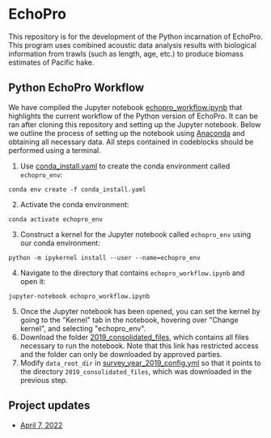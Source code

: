 # EchoPro

This repository is for the development of the Python incarnation of EchoPro. This program uses combined acoustic 
data analysis results with biological information from trawls (such as length, age, etc.) to produce biomass estimates 
of Pacific hake.

## Python EchoPro Workflow

We have compiled the Jupyter notebook [echopro_workflow.ipynb](https://github.com/uw-echospace/EchoPro/blob/master/echopro_workflow.ipynb) 
that highlights the current workflow of the Python version of EchoPro. It can be ran after cloning this repository and
setting up the Jupyter notebook. Below we outline the process of setting up the notebook using [Anaconda](https://www.anaconda.com/) 
and obtaining all necessary data. All steps contained in codeblocks should be performed using a terminal. 

1. Use [conda_install.yaml](https://github.com/uw-echospace/EchoPro/blob/master/EchoPro/conda_install.yaml)
to create the conda environment called `echopro_env`:
```
conda env create -f conda_install.yaml 
```
2. Activate the conda environment:
```
conda activate echopro_env
```
3. Construct a kernel for the Jupyter notebook called `echopro_env` using our conda environment:
```
python -m ipykernel install --user --name=echopro_env
```
4. Navigate to the directory that contains `echopro_workflow.ipynb` and open it:
```
jupyter-notebook echopro_workflow.ipynb 
```
5. Once the Jupyter notebook has been opened, you can set the kernel by going to the "Kernel" tab in the notebook, 
hovering over "Change kernel", and selecting "echopro_env".
6. Download the folder [2019_consolidated_files](https://drive.google.com/drive/folders/13o1z5ebn3G05kAmfAVYJ3QqNEgxL8xxw?usp=sharing), 
which contains all files necessary to run the notebook. Note that this link has restricted access and the folder can 
only be downloaded by approved parties. 
7. Modify `data_root_dir` in [survey_year_2019_config.yml](https://github.com/uw-echospace/EchoPro/blob/master/config_files/survey_year_2019_config.yml)
so that it points to the directory `2019_consolidated_files`, which was downloaded in the previous step.

## Project updates

* [April 7, 2022](https://github.com/uw-echospace/EchoPro/blob/master/project_docs/2022_04_07_update.md)


